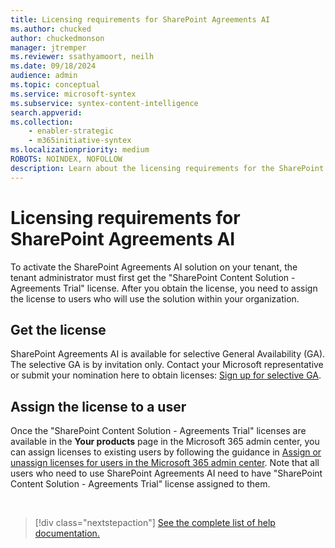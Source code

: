 ```yaml
---
title: Licensing requirements for SharePoint Agreements AI
ms.author: chucked
author: chuckedmonson
manager: jtremper
ms.reviewer: ssathyamoort, neilh
ms.date: 09/18/2024
audience: admin
ms.topic: conceptual
ms.service: microsoft-syntex
ms.subservice: syntex-content-intelligence
search.appverid: 
ms.collection: 
    - enabler-strategic
    - m365initiative-syntex
ms.localizationpriority: medium
ROBOTS: NOINDEX, NOFOLLOW
description: Learn about the licensing requirements for the SharePoint Agreements AI solution.
---
```


# Licensing requirements for SharePoint Agreements AI

To activate the SharePoint Agreements AI solution on your tenant, the tenant administrator must first get the "SharePoint Content Solution - Agreements Trial" license. After you obtain the license, you need to assign the license to users who will use the solution within your organization.

## Get the license

SharePoint Agreements AI is available for selective General Availability (GA). The selective GA is by invitation only. Contact your Microsoft representative or submit your nomination here to obtain licenses: [Sign up for selective GA](https://aka.ms/AgreementsSelectiveGA).

## Assign the license to a user

Once the "SharePoint Content Solution - Agreements Trial" licenses are available in the **Your products** page in the Microsoft 365 admin center, you can assign licenses to existing users by following the guidance in [Assign or unassign licenses for users in the Microsoft 365 admin center](/microsoft-365/admin/manage/assign-licenses-to-users). Note that all users who need to use SharePoint Agreements AI need to have "SharePoint Content Solution - Agreements Trial" license assigned to them.
  

<br>

> [!div class="nextstepaction"]
> [See the complete list of help documentation.](agreements-overview.md#help-documentation)
